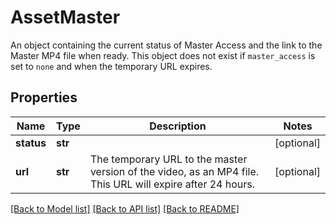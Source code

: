 # AssetMaster

An object containing the current status of Master Access and the link to the Master MP4 file when ready. This object does not exist if `master_access` is set to `none` and when the temporary URL expires.
## Properties
Name | Type | Description | Notes
------------ | ------------- | ------------- | -------------
**status** | **str** |  | [optional]
**url** | **str** | The temporary URL to the master version of the video, as an MP4 file. This URL will expire after 24 hours. | [optional]

[[Back to Model list]](../README.md#documentation-for-models) [[Back to API list]](../README.md#documentation-for-api-endpoints) [[Back to README]](../README.md)


